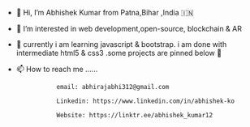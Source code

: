 - 👋 Hi, I’m Abhishek Kumar from Patna,Bihar ,India 🇮🇳
- 👀 I’m interested in web development,open-source, blockchain & AR
- 🌱 currently i am learning javascript & bootstrap. i am done with intermediate html5 & css3 .some projects are pinned below 🔻

- 📫 How to reach me ......

                 email: abhirajabhi312@gmail.com
 
                 Linkedin: https://www.linkedin.com/in/abhishek-ko
 
                 Website: https://linktr.ee/abhishek_kumar12

<!---
abhiraj-ku/abhiraj-ku is a ✨ special ✨ repository because its `README.md` (this file) appears on your GitHub profile.
You can click the Preview link to take a look at your changes.
--->

